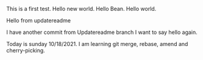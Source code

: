 This is a first test.
Hello new world.
Hello Bean.
Hello world.

Hello from updatereadme

I have another commit from Updatereadme branch
I want to say hello again.

Today is sunday 10/18/2021.
I am learning git merge, rebase, amend and cherry-picking.
